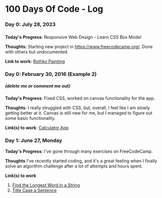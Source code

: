 # 100 Days Of Code - Log

### Day 0: July 28, 2023 
##### 

**Today's Progress**: Responsive Web Design - Learn CSS Box Model 

**Thoughts:** Starting new project in https://www.freecodecamp.org/. Done with others but undocumented.

**Link to work:** [Rothko Painting](https://www.freecodecamp.org/learn/2022/responsive-web-design/learn-the-css-box-model-by-building-a-rothko-painting)

### Day 0: February 30, 2016 (Example 2)
##### (delete me or comment me out)

**Today's Progress**: Fixed CSS, worked on canvas functionality for the app.

**Thoughts**: I really struggled with CSS, but, overall, I feel like I am slowly getting better at it. Canvas is still new for me, but I managed to figure out some basic functionality.

**Link(s) to work**: [Calculator App](http://www.example.com)


### Day 1: June 27, Monday

**Today's Progress**: I've gone through many exercises on FreeCodeCamp.

**Thoughts** I've recently started coding, and it's a great feeling when I finally solve an algorithm challenge after a lot of attempts and hours spent.

**Link(s) to work**
1. [Find the Longest Word in a String](https://www.freecodecamp.com/challenges/find-the-longest-word-in-a-string)
2. [Title Case a Sentence](https://www.freecodecamp.com/challenges/title-case-a-sentence)
